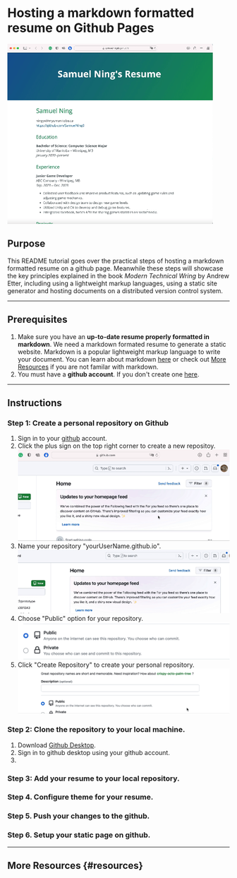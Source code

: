 # Hosting a markdown formatted resume on Github Pages
![resueme](assets/resume.gif)
## Purpose
This README tutorial goes over the practical steps of hosting a markdown formatted resume on a github page. Meanwhile these steps will showcase the key principles explained in the book *Modern Technical Wring* by Andrew Etter, including using a lightweight markup languages, using a static site generator and hosting documents on a distributed version control system.

---
## Prerequisites
1. Make sure you have an **up-to-date resume properly formatted in markdown**. We need a markdown formated resume to generate a static website. Markdown is a popular lightweight markup language to write your document. You can learn about markdown [here](https://www.markdowntutorial.com/) or check out [More Resources](#resources) if you are not familar with markdown.
2. You must have a **github account**. If you don't create one [here](https://github.com).

---
## Instructions
### Step 1: Create a personal repository on Github
1. Sign in to your [github](https://github.com) account.
2. Click the plus sign on the top right corner to create a new repositoy.![newrepo](assets/newrepo.gif)
3. Name your repository "yourUserName.github.io".![name](assets/name.gif)
4. Choose "Public" option for your repository.![public](assets/public.png)
5. Click "Create Repository" to create your personal repository.![create](assets/create.gif)

### Step 2: Clone the repository to your local machine.
1. Download [Github Desktop](https://desktop.github.com). 
2. Sign in to github desktop using your github account. 
3. 

### Step 3: Add your resume to your local repository.

### Step 4. Configure theme for your resume.

### Step 5. Push your changes to the github.

### Step 6. Setup your static page on github. 

---
## More Resources {#resources}